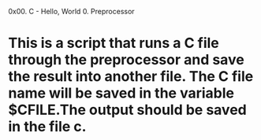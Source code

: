 0x00. C - Hello, World
0. Preprocessor
# This is a script that runs a C file through the preprocessor and save the result into another file. The C file name will be saved in the variable $CFILE.The output should be saved in the file c. 
